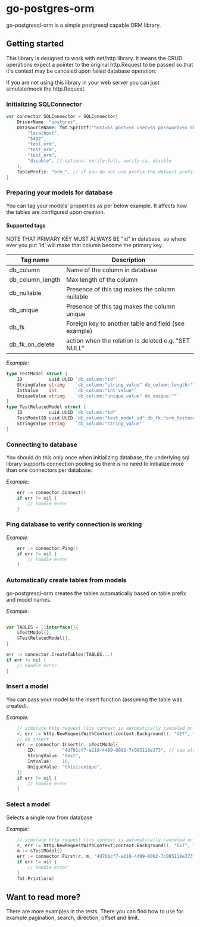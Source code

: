# go-postgres-orm

go-postgresql-orm is a simple postgresql capable ORM library.

## Getting started

This library is designed to work with net/http library. It means the CRUD operations expect a pointer to the original http.Request to be passed so that it's context may be canceled upon failed database operation.

If you are not using this library in your web server you can just simulate/mock the http.Request.

### Initializing SQLConnector

```go
var connector SQLConnector = SQLConnector{
	DriverName: "postgres",
	DatasourceName: fmt.Sprintf("host=%s port=%s user=%s password=%s dbname=%s sslmode=%s",
		"localhost",
		"5432",
		"test_orm",
		"test_orm",
		"test_orm",
		"disable", // options: verify-full, verify-ca, disable
	),
	TablePrefix: "orm_", // if you do not use prefix the default prefix (gpo_) is used
}
```

### Preparing your models for database

You can tag your models' properties as per below example. It affects how the tables are configured upon creation.

#### Supported tags

NOTE THAT PRIMARY KEY MUST ALWAYS BE "id" in database, so where ever you put 'id' will make that column become the primary key.

| Tag name         | Description                                          |
| ---------------- | ---------------------------------------------------- |
| db_column        | Name of the column in database                       |
| db_column_length | Max length of the column                             |
| db_nullable      | Presence of this tag makes the column nullable       |
| db_unique        | Presence of this tag makes the column unique         |
| db_fk            | Foreign key to another table and field (see example) |
| db_fk_on_delete  | action when the relation is deleted e.g. "SET NULL"  |

_Example:_

```go
type TestModel struct {
	ID          uuid.UUID `db_column:"id"`
	StringValue string    `db_column:"string_value" db_column_length:"10"`
	IntValue    int       `db_column:"int_value"`
	UniqueValue string    `db_column:"unique_value" db_unique:""`
}
type TestRelatedModel struct {
	ID          uuid.UUID `db_column:"id"`
	TestModelID uuid.UUID `db_column:"test_model_id" db_fk:"orm_testmodel(id)" db_nullable:"" db_fk_on_delete:"set null"`
	StringValue string    `db_column:"string_value"`
}
```

### Connecting to database

You should do this only once when initializing database, the underlying sql library supports connection pooling so there is no need to initialize more than one connectors per database.

_Example:_

```go
	err := connector.Connect()
	if err != nil {
		// handle error
	}
```

### Ping database to verify connection is working

_Example:_

```go
	err := connector.Ping()
	if err != nil {
		// handle error
	}
```

### Automatically create tables from models

go-postgresql-orm creates the tables automatically based on table prefix and model names.

_Example:_

```go

var TABLES = []interface{}{
	&TestModel{},
	&TestRelatedModel{},
}

err := connector.CreateTables(TABLES...)
if err != nil {
    // handle error
}

```

### Insert a model

You can pass your model to the insert function (assuming the table was created).

_Example:_

```go
    // simulate http request (its context is automatically canceled on failed operation)
    r, err := http.NewRequestWithContext(context.Background(), "GET", "/", nil)
    // do insert
	err := connector.Insert(r, &TestModel{
		ID:          "4d701cf7-e218-4499-8092-7c085118e373", // can also be uuid.UUID
		StringValue: "test",
		IntValue:    10,
		UniqueValue: "thisisunique",
	})
	if err != nil {
		// handle error
	}
```

### Select a model

Selects a single row from database

_Example:_

```go
    // simulate http request (its context is automatically canceled on failed operation)
    r, err := http.NewRequestWithContext(context.Background(), "GET", "/", nil)
	m := &TestModel{}
	err := connector.First(r, m, "4d701cf7-e218-4499-8092-7c085118e373") // can also be uuid.UUID
	if err != nil {
		// handle error
	}
    fmt.Println(m)
```

## Want to read more?

There are more examples in the tests. There you can find how to use for example pagination, search, direction, offset and limit.
